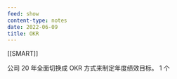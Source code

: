 ```yaml
---
feed: show
content-type: notes
date: 2022-06-09
title: OKR
---
```


[[SMART]]

公司 20 年全面切换成 OKR 方式来制定年度绩效目标。
1 个

